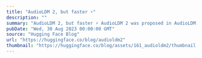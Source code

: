 ```yaml
---
title: "AudioLDM 2, but faster ⚡️"
description: ""
summary: "AudioLDM 2, but faster ⚡️ AudioLDM 2 was proposed in AudioLDM 2: Learning Holistic Audio Generation ..."
pubDate: "Wed, 30 Aug 2023 00:00:00 GMT"
source: "Hugging Face Blog"
url: "https://huggingface.co/blog/audioldm2"
thumbnail: "https://huggingface.co/blog/assets/161_audioldm2/thumbnail.png"
---
```


